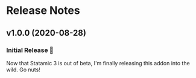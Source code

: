# Release Notes

## v1.0.0 (2020-08-28)

### Initial Release 🎉
Now that Statamic 3 is out of beta, I'm finally releasing this addon into the wild. Go nuts!
